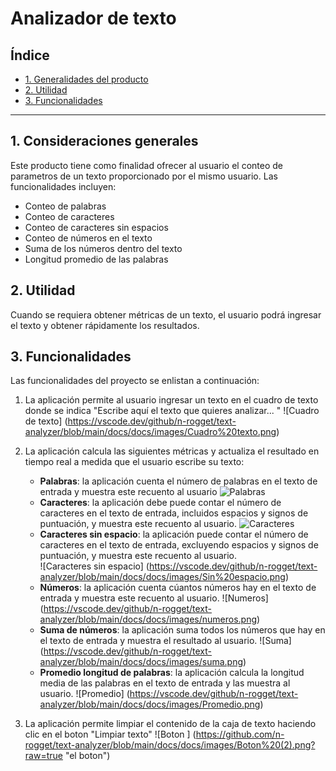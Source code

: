 # Analizador de texto

## Índice

* [1. Generalidades del producto](#1-generalidades-del-producto)
* [2. Utilidad](#2-utilidad)
* [3. Funcionalidades](#3-funcionalidades)

***

## 1. Consideraciones generales

Este producto tiene como finalidad ofrecer al usuario el conteo 
de parametros de un texto proporcionado por el mismo usuario. Las
funcionalidades incluyen:
* Conteo de palabras
* Conteo de caracteres
* Conteo de caracteres sin espacios
* Conteo de números en el texto
* Suma de los números dentro del texto
* Longitud promedio de las palabras



## 2. Utilidad

Cuando se requiera obtener métricas de un texto, el usuario podrá
ingresar el texto y obtener rápidamente los resultados.


## 3. Funcionalidades

Las funcionalidades del proyecto se enlistan a continuación:
1. La aplicación permite al usuario ingresar un texto en el cuadro de texto 
donde se indica "Escribe aquí el texto que quieres analizar... "
![Cuadro de texto] (https://vscode.dev/github/n-rogget/text-analyzer/blob/main/docs/docs/images/Cuadro%20texto.png)

2. La aplicación calcula las siguientes métricas y actualiza el
resultado en tiempo real a medida que el usuario escribe su texto:

    - **Palabras**: la aplicación cuenta el número de palabras en 
    el texto de entrada y muestra este recuento al usuario
    ![Palabras](https://vscode.dev/github/n-rogget/text-analyzer/blob/main/docs/docs/images/Palabras.png)
    - **Caracteres**: la aplicación debe puede contar el número de
    caracteres en el texto de entrada, incluidos espacios y signos de
    puntuación, y muestra este recuento al usuario.
    ![Caracteres](https://vscode.dev/github/n-rogget/text-analyzer/blob/main/docs/docs/images/Caracteres.png)
    - **Caracteres sin espacio**: la aplicación puede contar el número
     de caracteres en el texto de entrada, excluyendo espacios y 
     signos de puntuación, y muestra este recuento al usuario.  
     ![Caracteres sin espacio] (https://vscode.dev/github/n-rogget/text-analyzer/blob/main/docs/docs/images/Sin%20espacio.png)
    - **Números**: la aplicación cuenta cúantos números hay en
    el texto de entrada y muestra este recuento al usuario.
    ![Numeros] (https://vscode.dev/github/n-rogget/text-analyzer/blob/main/docs/docs/images/numeros.png)
    - **Suma de números**: la aplicación suma todos los números que
    hay en el texto de entrada y muestra el resultado al usuario.
    ![Suma] (https://vscode.dev/github/n-rogget/text-analyzer/blob/main/docs/docs/images/suma.png)
    - **Promedio longitud de palabras**: la aplicación calcula la
    longitud media de las palabras en el texto de entrada y las muestra 
    al usuario.
    ![Promedio] (https://vscode.dev/github/n-rogget/text-analyzer/blob/main/docs/docs/images/Promedio.png)

3. La aplicación permite limpiar el contenido de la caja de texto haciendo
clic en el boton "Limpiar texto"
![Boton ] (https://github.com/n-rogget/text-analyzer/blob/main/docs/docs/images/Boton%20(2).png?raw=true "el boton")


